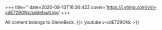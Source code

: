+++
title=''
date=2020-08-13T16:30:42Z
cover='https://i.ytimg.com/vi/v-cdE729ONc/sddefault.jpg'
+++

All content belongs to GlennBeck.
{{< youtube v-cdE729ONc >}}
